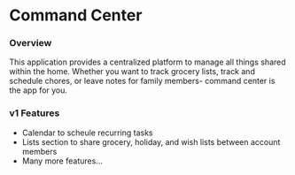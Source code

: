 # Command Center

### Overview 

This application provides a centralized platform to manage all things shared within the home. Whether you want to track grocery lists, track and schedule chores, or leave notes for family members- command center is the app for you. 

### v1 Features

- Calendar to scheule recurring tasks
- Lists section to share grocery, holiday, and wish lists between account members
- Many more features...

